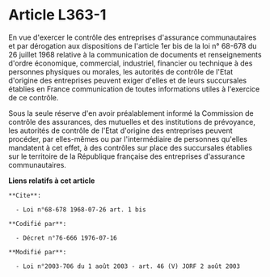 # Article L363-1

En vue d'exercer le contrôle des entreprises d'assurance communautaires et par dérogation aux dispositions de l'article 1er
bis de la loi n° 68-678 du 26 juillet 1968 relative à la communication de documents et renseignements d'ordre économique,
commercial, industriel, financier ou technique à des personnes physiques ou morales, les autorités de contrôle de l'Etat
d'origine des entreprises peuvent exiger d'elles et de leurs succursales établies en France communication de toutes
informations utiles à l'exercice de ce contrôle.

Sous la seule réserve d'en avoir préalablement informé la Commission de contrôle des assurances, des mutuelles et des
institutions de prévoyance, les autorités de contrôle de l'Etat d'origine des entreprises peuvent procéder, par elles-mêmes
ou par l'intermédiaire de personnes qu'elles mandatent à cet effet, à des contrôles sur place des succursales établies sur le
territoire de la République française des entreprises d'assurance communautaires.

**Liens relatifs à cet article**

	**Cite**:

	  - Loi n°68-678 1968-07-26 art. 1 bis

	**Codifié par**:

	  - Décret n°76-666 1976-07-16

	**Modifié par**:

	  - Loi n°2003-706 du 1 août 2003 - art. 46 (V) JORF 2 août 2003
